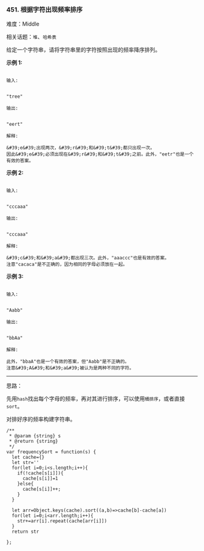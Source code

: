 ### 451. 根据字符出现频率排序

难度：Middle

相关话题：`堆`、`哈希表`

给定一个字符串，请将字符串里的字符按照出现的频率降序排列。



**示例 1:** 





```

输入:


"tree"

输出:


"eert"

解释:

&#39;e&#39;出现两次，&#39;r&#39;和&#39;t&#39;都只出现一次。
因此&#39;e&#39;必须出现在&#39;r&#39;和&#39;t&#39;之前。此外，"eetr"也是一个有效的答案。

```


**示例 2:** 





```

输入:


"cccaaa"

输出:


"cccaaa"

解释:

&#39;c&#39;和&#39;a&#39;都出现三次。此外，"aaaccc"也是有效的答案。
注意"cacaca"是不正确的，因为相同的字母必须放在一起。

```


**示例 3:** 





```

输入:


"Aabb"

输出:


"bbAa"

解释:

此外，"bbaA"也是一个有效的答案，但"Aabb"是不正确的。
注意&#39;A&#39;和&#39;a&#39;被认为是两种不同的字符。

```



-----

思路：

先用`hash`找出每个字母的频率，再对其进行排序，可以使用`桶排序`，或者直接`sort`。

对排好序的频率构建字符串。


```
/**
 * @param {string} s
 * @return {string}
 */
var frequencySort = function(s) {
  let cache={}
  let str=''
  for(let i=0;i<s.length;i++){
    if(!cache[s[i]]){
      cache[s[i]]=1
    }else{
      cache[s[i]]++;
    }
  }

  let arr=Object.keys(cache).sort((a,b)=>cache[b]-cache[a])
  for(let i=0;i<arr.length;i++){
    str+=arr[i].repeat(cache[arr[i]])
  }
  return str
    
};



```

